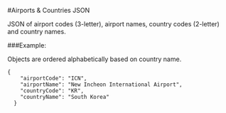 #Airports & Countries JSON

JSON of airport codes (3-letter), airport names, country codes (2-letter) and country names.

###Example:

Objects are ordered alphabetically based on country name.

```
{
    "airportCode": "ICN",
    "airportName": "New Incheon International Airport",
    "countryCode": "KR",
    "countryName": "South Korea"
  }
```
